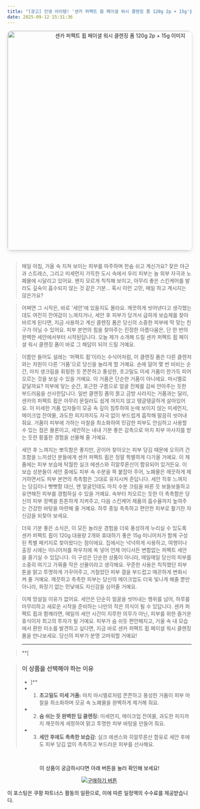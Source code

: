```yaml
---
title: "[광고] 인생 아이템! '센카 퍼펙트 휩 페이셜 워시 클렌징 폼 120g 2p + 15g'을(를) 만나보세요."
date: 2025-09-12 15:31:36
---
```


<div align="center">
    <a href="https://link.coupang.com/re/AFFSDP?lptag=AF8916626&pageKey=8209842681&itemId=18320618668&vendorItemId=87147729799&traceid=V0-153-66d3fa556a9a3a9d&requestid=20250913003114372013657176&token=31850C%7CGM" target="_blank">
        <img src="https://ads-partners.coupang.com/image1/XI7QGvzkMvh01EPTXLr5kkxf4tFS7q2ebX5F-_VvLu10qrL42ntqZQ-we5V76nmPSkoSebxK4R_nvry9BEGYoxusPJgOHlBkw1BIa1-Wme_dc2VYT_jcBrfOp7O5ng0bGtgqM97SNHduKM99eksZi9g1823wm6iipqTalZ8beU1o8uCxFnw4oYONkvXdFpp5Y0jQ4RNhPlfq501B8XfadaayyzpClhX5qol-NOlvFIIzS6K9ZZAK6j6e6bXZl1AWolE_CMxH8fQISiAsYo2C34CB-lJ_" alt="센카 퍼펙트 휩 페이셜 워시 클렌징 폼 120g 2p + 15g 이미지" width="600" style="max-width: 100%; height: auto; border-radius: 12px; border: 1px solid #e0e0e0; box-shadow: 0 4px 8px rgba(0,0,0,0.1);">
    </a>
</div>
<br>

> 매일 아침, 거울 속 지쳐 보이는 피부를 마주하며 한숨 쉬고 계신가요? 잦은 야근과 스트레스, 그리고 미세먼지 가득한 도시 속에서 우리 피부는 늘 외부 자극과 노폐물에 시달리고 있어요. 왠지 모르게 칙칙해 보이고, 아무리 좋은 스킨케어를 발라도 깊숙이 흡수되지 않는 것 같은 기분… 혹시 이런 고민, 매일 하고 계시지는 않은가요?

> 어쩌면 그 시작은, 바로 '세안'에 있을지도 몰라요. 깨끗하게 씻어낸다고 생각했는데도 여전히 잔여감이 느껴지거나, 세안 후 피부가 당겨서 급하게 보습제를 찾아 바르게 된다면, 지금 사용하고 계신 클렌징 폼은 당신의 소중한 피부에 딱 맞는 친구가 아닐 수 있어요. 피부 본연의 힘을 찾아주는 진정한 아름다움은, 단 한 번의 완벽한 세안에서부터 시작된답니다. 오늘 제가 소개해 드릴 센카 퍼펙트 휩 페이셜 워시 클렌징 폼이 바로 그 해답이 되어 드릴 거예요.

> 이름만 들어도 설레는 '퍼펙트 휩'이라는 수식어처럼, 이 클렌징 폼은 다른 클렌저와는 차원이 다른 '거품'으로 당신을 놀라게 할 거예요. 손에 덜어 몇 번 비비는 순간, 마치 생크림을  휘핑한 듯 쫀쫀하고 풍성한, 초고밀도 미세 거품이 한가득 피어오르는 것을 보실 수 있을 거예요. 이 거품은 단순한 거품이 아니에요. 마시멜로 같달까요? 피부에 닿는 순간, 포근한 구름으로 얼굴 전체를 감싸 안아주는 듯한 부드러움을 선사한답니다. 일반 클렌징 폼의 묽고 금방 사라지는 거품과는 달리, 센카의 퍼펙트 휩은 아무리 문질러도 쉽게 꺼지지 않고 탱글탱글하게 살아있어요. 이 미세한 거품 입자들이 모공 속 깊이 침투하여 눈에 보이지 않는 미세먼지, 메이크업 잔여물, 과도한 피지까지도 자극 없이 부드럽게 흡착해 말끔히 씻어내 줘요. 거품이 피부에 가하는 마찰을 최소화하여 민감한 피부도 안심하고 사용할 수 있는 점은 물론이고, 세안하는 내내 기분 좋은 감촉으로 마치 피부 마사지를 받는 듯한 황홀한 경험을 선물해 줄 거예요.

> 세안 후 느껴지는 뽀득함은 좋지만, 곧이어 찾아오는 피부 당김 때문에 오히려 건조함을 느끼셨던 분들에게 센카 퍼펙트 휩은 정말 특별하게 다가올 거예요. 이 제품에는 피부 보습에 탁월한 실크 에센스와 히알루론산이 함유되어 있거든요. 이 보습 성분들이 세안 중에도 피부 속 수분을 꽉 붙잡아 주어, 노폐물은 깨끗하게 제거하면서도 피부 본연의 촉촉함은 그대로 유지시켜 준답니다. 세안 직후 느껴지는 당김이나 뻣뻣함 대신, 맨 얼굴인데도 마치 수분 크림을 바른 듯 보들보들하고 유연해진 피부를 경험하실 수 있을 거예요. 속부터 차오르는 듯한 이 촉촉함은 당신의 피부 장벽을 튼튼하게 지켜주고, 다음 스킨케어 제품의 흡수율까지 높여주는 건강한 바탕을 마련해 줄 거예요. 하루 종일 촉촉하고 편안한 피부로 활기찬 자신감을 되찾아 보세요.

> 더욱 기분 좋은 소식은, 이 모든 놀라운 경험을 더욱 풍성하게 누리실 수 있도록 센카 퍼펙트 휩이 120g 대용량 2개와 휴대하기 좋은 15g 미니어처가 함께 구성된 특별 패키지로 찾아왔다는 점이에요. 집에서는 넉넉하게 사용하고, 여행이나 출장 시에는 미니어처를 파우치에 쏙 넣어 언제 어디서든 변함없는 퍼펙트 세안을 즐기실 수 있답니다. 이 구성은 단순한 상품이 아니라, 매일매일 당신의 피부를 소중히 여기고 가꿔줄 작은 선물이라고 생각해요. 꾸준한 사용은 칙칙했던 피부 톤을 맑고 투명하게 가꾸어주고, 거칠었던 피부 결을 부드럽고 매끈하게 변화시켜 줄 거예요. 깨끗하고 촉촉한 피부는 당신의 메이크업도 더욱 빛나게 해줄 뿐만 아니라, 화장기 없는 민낯에도 자신감을 심어줄 거예요.

> 이제 망설일 이유가 없어요. 세안은 단순히 얼굴을 씻어내는 행위를 넘어, 하루를 마무리하고 새로운 시작을 준비하는 나만의 작은 의식이 될 수 있답니다. 센카 퍼펙트 휩과 함께라면, 매일의 세안 시간이 지루한 의무가 아닌, 피부를 위한 즐거운 휴식이자 최고의 투자가 될 거예요. 피부가 숨 쉬듯 편안해지고, 거울 속 내 모습에서 환한 미소를 발견하고 싶다면, 지금 바로 센카 퍼펙트 휩 페이셜 워시 클렌징 폼을 만나보세요. 당신의 피부가 분명 고마워할 거예요!

> ---

> **[


> ### 이 상품을 선택해야 하는 이유
> - ]**
> - 1.  **초고밀도 미세 거품:** 마치 마시멜로처럼 쫀쫀하고 풍성한 거품이 피부 마찰을 최소화하며 모공 속 노폐물을 완벽하게 제거해 줘요.
> - 2.  **숨 쉬는 듯 완벽한 딥 클렌징:** 미세먼지, 메이크업 잔여물, 과도한 피지까지 깨끗하게 세정하여 맑고 투명한 피부 바탕을 만들어 줘요.
> - 3.  **세안 후에도 촉촉한 보습감:** 실크 에센스와 히알루론산 함유로 세안 후에도 피부 당김 없이 촉촉하고 부드러운 피부를 선사해요.


<br>

<div align="center">
  <p>이 상품이 궁금하시다면 아래 버튼을 눌러 확인해 보세요!</p>
  <a href="https://link.coupang.com/re/AFFSDP?lptag=AF8916626&pageKey=8209842681&itemId=18320618668&vendorItemId=87147729799&traceid=V0-153-66d3fa556a9a3a9d&requestid=20250913003114372013657176&token=31850C%7CGM" target="_blank">
    <img src="https://img.shields.io/badge/지금 바로 구매하기-FF5722?style=for-the-badge&logo=coupa&logoColor=white" alt="구매하기 버튼">
  </a>
</div>

이 포스팅은 쿠팡 파트너스 활동의 일환으로, 이에 따른 일정액의 수수료를 제공받습니다.
